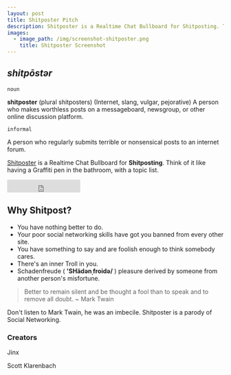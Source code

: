 ```yaml
---
layout: post
title: Shitposter Pitch
description: Shitposter is a Realtime Chat Bullboard for Shitposting. Think of it like having a Graffiti pen in the bathroom, with a topic list.
images:
  - image_path: /img/screenshot-shitposter.png
    title: Shitposter Screenshot
---
```


## *shitpōstər*

  `noun`

  **shitposter** (plural shitposters) (Internet, slang, vulgar, pejorative)
  A person who makes worthless posts on a messageboard, newsgroup, or other online discussion platform.

  `informal`

  A person who regularly submits terrible or nonsensical posts to an internet forum.

  [Shitposter](http://shitposter.ca/) is a Realtime Chat Bullboard for **Shitposting**. Think of it like having a Graffiti pen in the bathroom, with a topic list.

  <iframe src="https://ghbtns.com/github-btn.html?user=chibicode&amp;repo=solo&amp;type=watch&amp;count=true&amp;size=large"
    allowtransparency="true" frameborder="0" scrolling="0" width="170" height="30"></iframe><br/>

## Why Shitpost?

* You have nothing better to do.
* Your poor social networking skills have got you banned from every other site.
* You have something to say and are foolish enough to think somebody cares.
* There's an inner Troll in you.
* Schadenfreude ( **'SHädənˌfroidə/** ) pleasure derived by someone from another person's misfortune.

> Better to remain silent and be thought a fool than to speak and to remove all doubt. ~ Mark Twain

Don't listen to Mark Twain, he was an imbecile. Shitposter is a parody of Social Networking.

### Creators

Jinx

Scott Klarenbach
